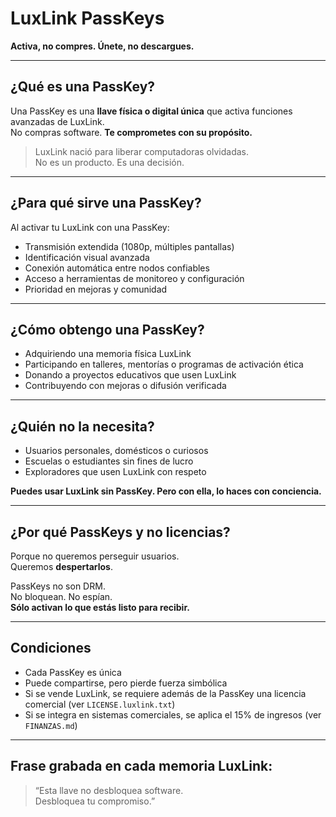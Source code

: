 # LuxLink PassKeys

**Activa, no compres. Únete, no descargues.**

---

## ¿Qué es una PassKey?

Una PassKey es una **llave física o digital única** que activa funciones avanzadas de LuxLink.  
No compras software. **Te comprometes con su propósito.**

> LuxLink nació para liberar computadoras olvidadas.  
> No es un producto. Es una decisión.

---

## ¿Para qué sirve una PassKey?

Al activar tu LuxLink con una PassKey:

- Transmisión extendida (1080p, múltiples pantallas)
- Identificación visual avanzada
- Conexión automática entre nodos confiables
- Acceso a herramientas de monitoreo y configuración
- Prioridad en mejoras y comunidad

---

## ¿Cómo obtengo una PassKey?

- Adquiriendo una memoria física LuxLink
- Participando en talleres, mentorías o programas de activación ética
- Donando a proyectos educativos que usen LuxLink
- Contribuyendo con mejoras o difusión verificada

---

## ¿Quién no la necesita?

- Usuarios personales, domésticos o curiosos
- Escuelas o estudiantes sin fines de lucro
- Exploradores que usen LuxLink con respeto

**Puedes usar LuxLink sin PassKey. Pero con ella, lo haces con conciencia.**

---

## ¿Por qué PassKeys y no licencias?

Porque no queremos perseguir usuarios.  
Queremos **despertarlos**.

PassKeys no son DRM.  
No bloquean. No espían.  
**Sólo activan lo que estás listo para recibir.**

---

## Condiciones

- Cada PassKey es única
- Puede compartirse, pero pierde fuerza simbólica
- Si se vende LuxLink, se requiere además de la PassKey una licencia comercial (ver `LICENSE.luxlink.txt`)
- Si se integra en sistemas comerciales, se aplica el 15% de ingresos (ver `FINANZAS.md`)

---

## Frase grabada en cada memoria LuxLink:

> “Esta llave no desbloquea software.  
> Desbloquea tu compromiso.”
